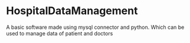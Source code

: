 # HospitalDataManagement
 A basic software made using mysql connector and python. Which can be used to manage data of patient and doctors
